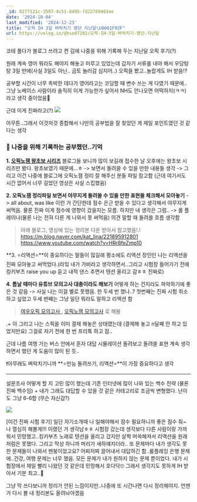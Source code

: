 ```yaml
---
_id: 8277121c-3597-4c51-8495-fd22769463ee
date: '2024-10-04'
last_modified: '2024-12-23'
title: "오픽 IH 3일 벼락치기 했던 지난달\U0001F92F"
url: https://velog.io/@hso07202/오픽-IH-3일-벼락치기-했던-지난달
---
```


코테 풀다가 블로그 쓰려고 켠 김에 나중을 위해 기록해 두는 지난달 오픽 후기(?)

원래 계속 영어 뭐라도 해야지 해놓고 미루고 있었는데 갑자기 서류를 내야 해서 우당탕탕 3일 만에(사실 3일도 아닌.. 금토 놀러감 심지어..) 오픽을 봤고..놀랍게도 IH 받음⁉️

공부할 시간이 너무 촉박한 데다가 영어라고는 코딩할 때 변수 쓰는 게 다였기 때문에..그냥 노베이스 사람이라 솔직히 이게 가능한가 싶어서 NH도 안나오면 어떡하지(ㅋㅋ)라고 생각 중이었음🫠

근데 이게 진짜라고(?)
![](https://velog.velcdn.com/images/hso07202/post/86d12702-6024-44bd-8ead-82dd18404dd0/image.png)

아무튼..그래서 이것저것 종합해서 나만의 공부법을 잘 찾았던 게 제일 포인트였던 것 같다는 생각

### 📕 나중을 위해 기록하는 공부했던..기억

**1. [오픽노잼 왕초보 시리즈](https://youtube.com/playlist?list=PL9Ieg7fw1BJJGtLAoCFrIL95fB-MnhYjm&si=Bq1j-vRr5S88gJY8)**
   블로그들 보니까 많이 보길래 접수한 날 오후에는 왕초보 시리즈만 봤다. 왕초보였기 때문에...ㅎ
   -> 보면서 돌려쓸 수 있을 만한 내용들 생각
   -> 그리고 이건 나중에 블로그에 오픽노잼 정리 잘 해주신 분들 파일 참고함
   (근데 여기서도 시간 없어서 너무 길었던 영상은 사실 스킵했음)
   
**2. 오픽노잼 정리파일 보면서 야무지게 돌려쓸 수 있을 만한 표현들 체크해서 모아놓기**
   -> all about, was like 이런 거 간단한데 점수 은근 받을 수 있다고 생각해서 야무지게 써먹음. 물론 진짜 이게 점수에 영향이 갔을지는 모름. 하지만 내 생각은 그럼..
   -> 롤 플레이나(물론 나는 전혀 다른 게 나와서 못 써먹음) 의견 말할 때 돌려쓸 흐름 생각함

> 아래 블로그, 영상에 있는 정리본 다운 받아서 참고했음!.!
> https://m.blog.naver.com/kat_lina/221895912801
> https://www.youtube.com/watch?v=HRr8feZmp10
   
**3. ⭐리액션⭐**이 중요하다는 말들이 많길래 평소에도 리액션 장인인 나는 리액션을 진짜 모아놓고 써먹었다.(라잌 내가 가비라고 생각하면서..그리고 시험장 들어가기 전에 킹키부츠 raise you up 듣고 내적 댄스 추면서 텐션 올리고 감ㅎㅎ 진짜로)

**4. 틈날 때마다 유튜브 모의고사 대충이라도 해보기**
어떻게 하는 건지라도 파악하기에 좋은 것 같음
   -> 사실 나는 이걸 별로 못했음. 한 두세 번 했나..? 첫번째는 진짜 시험 취소하고 싶었고 두세 번째는 그냥 일단 뭐라도 말하고 리액션 함

> [여우오픽 모의고사 ](https://youtube.com/playlist?list=PLQqxXrxA9EGj_XIfyp1zC8ADRxjamZVut&si=CxnzDtASS2cTNjNJ), [오픽노잼 모의고사](https://youtube.com/playlist?list=PL9Ieg7fw1BJL7dTSO3KnNE1fuz71WyX8j&si=t9ccvCG_GUSxtyuw) 로 해봄 


.+ 아 그리고 나는 스픽을 이미 결제 해놓은 상태였는데 (결제해 놓고 n달째 안 하고 있었지만요) 그걸로 자기 전에 한 번 프리톡 하고 잠..
   

근데 나름 여행 가는 버스 안에서 혼자 대답 시뮬레이션 돌려보고 돌려쓸 표현 계속 생각하면서 했던 게 도움이 많이 된 듯..

❗아무래도 벼락치기니까 **⭐만능 돌려쓰기, 리액션⭐**이 가장 중요하다고 생각

---

설문조사 어떻게 할 지 고민 많이 했는데
기존 인터넷에 많이 나와 있는 백수 전략 (물론 진짜 백수임) + 내가 그래도 대답할 수 있을 것 같은 카테고리로 조금씩 변형했다.
난이도 그냥 6-6함 (무슨 자신감?)

![](https://velog.velcdn.com/images/hso07202/post/d2e8527a-b66c-4c06-9582-c4bbb8cc89b2/image.gif)

[이건 진짜 시험 후기]
일단 자기소개때 나 일해야해서 점수 필요하니까 좋은 점수 줘~ 나 열심히 해볼게!!! 이랬던 거 생각남ㅎㅎ
시험장 갔는데 생각보다 다른 사람이랑 가까워서 민망했고..킹키부츠 노래로 텐션을 올리고 갔지만 살짝 머쓱해져서 리액션을 원래처럼은 못했다. 그리고 막상 하니까 머리가 새하얘지더라..
또 문제마다 내가 생각도 못 한 문제들이 나와서 멘붕이었고요? 어찌저찌 끌어내서 대답하긴 함..롤플레잉 은행 문제에..건강, 여행 문제는 너무 했음. 모든 문제가 내가 원하지 않는 문제 뿐이었다.
내가 시험장에서 제일 빨리 나왔던 것 같은데 민망해서 호다닥🙄
그래서 생각지도 못하게 IH 받아서 기분 최고..🙌

그냥 막 쓰다보니까 정리가 안된 느낌이지만..나중에 또 시간나면 다시 정리해야지. 언젠가 다시 볼 내 정리본도 올려놔야겠음